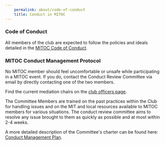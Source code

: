 ```yaml
---
    permalink: about/code-of-conduct
    title: Conduct in MITOC
---
```


### Code of Conduct

All members of the club are expected to follow the policies and ideals detailed in the [MITOC Code of Conduct](http://mitoc.mit.edu/docs/advisoryboard/MITOC-CoC-2019.pdf).

### MITOC Conduct Management Protocol

No MITOC member should feel uncomfortable or unsafe while participating in a MITOC event. If you do, contact the Conduct Review Committee via email by directly contacting one of the two members.

Find the current mediation chairs on the [club officers page](https://mitoc.mit.edu/#officers).

The Committee Members are trained on the past practices within the Club for handling issues and on the MIT and local resources available to MITOC members for various situations. The conduct review committee aims to resolve any issue brought to them as quickly as possible and at most within 2-4 weeks.

A more detailed description of the Committee's charter can be found here: [Conduct Management Plan](http://mitoc.mit.edu/docs/advisoryboard/MITOC-CMP-2019.pdf).
